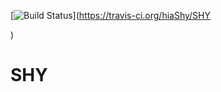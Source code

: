 [![Build Status](https://travis-ci.org/AustinGuodl/Austin.svg?branch=master)](https://travis-ci.org/hiaShy/SHY

)
# SHY

